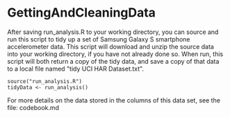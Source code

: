 GettingAndCleaningData
======================

After saving run_analysis.R to your working directory, you can source and run this script to tidy up a set of Samsung Galaxy S smartphone accelerometer data.  This script will download and unzip the source data into your working directory, if you have not already done so. When run, this script will both return a copy of the tidy data, and save a copy of that data to a local file named "tidy UCI HAR Dataset.txt".
```
source("run_analysis.R")
tidyData <- run_analysis()
```
For more details on the data stored in the columns of this data set, see the file: codebook.md
